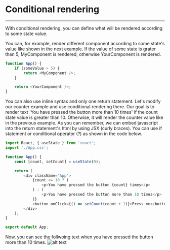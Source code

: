 # Conditional rendering

---

With conditional rendering, you can define what will be rendered according to some state value. <br/>

You can, for example, render different component according to some state's value like shown in the next example. If the value of some state is grater than 5, MyComponent is rendered, otherwise YourComponent is rendered.

```javascript
function App() {
	if (someValue > 5) {
		return <MyComponent />;
	}

	return <YourComponent />;
}
```

You can also use inline syntax and only one return statement. Let's modify our counter example and use conditional rendering there. Our goal is to render text 'You have pressed the button more than 10 times' if the count state value is greater than 10. Otherwise, it will render the counter value like in the previous example. As you can remember, we can embed javascript into the return statement's html by using JSX (curly braces). You can use if statement or conditional operator (?) as shown in the code below.

```javascript
import React, { useState } from 'react';
import './App.css';

function App() {
	const [count, setCount] = useState(0);

	return (
		<div className='App'>
			{count <= 10 ? (
				<p>You have pressed the button {count} times</p>
			) : (
				<p>You have pressed the button more than 10 times</p>
			)}
			<button onClick={() => setCount(count + 1)}>Press me</button>
		</div>
	);
}

export default App;
```

Now, you can see the follwoing text when you have pressed the button more than 10 times.
![alt text](https://vw4.viope.com/content/f291e5c33c58690b4f4d7e169eb527e8c0039166/ConditionalRendering.PNG)
